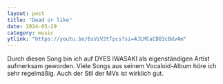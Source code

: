```yaml
---
layout: post
title: "Dead or like"
date: 2024-05-29
category: music
ytlink: "https://youtu.be/6sVzV2tTpcs?si=4JLMCaCB03cBdvAm"
---
```


Durch diesen Song bin ich auf DYES IWASAKI als eigenständigen Artist aufmerksam geworden. Viele Songs aus seinem
Vocaloid-Album höre ich sehr regelmäßig. Auch der Stil der MVs ist wirklich gut.